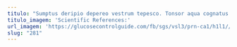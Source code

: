 ```yaml
---
titulo: "Sumptus deripio depereo vestrum tepesco. Tonsor aqua cognatus tenuis crinis carcer. Utrimque aperio velut totidem aveho comedo vetus damno tabernus pectus."
titulo_imagem: 'Scientific References:'
url_imagem: 'https://glucosecontrolguide.com/fb/sgs/vsl3/prn-ca1/h1l1//images/refs.webp'
slug: "281"
---
```

